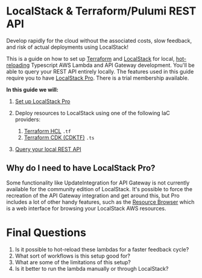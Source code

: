 # LocalStack & Terraform/Pulumi REST API

Develop rapidly for the cloud without the associated costs, slow feedback, and risk of actual deployments using LocalStack!

This is a guide on how to set up [Terraform](https://developer.hashicorp.com/terraform) and [LocalStack](https://localstack.cloud/) for local, [hot-reloading](https://docs.localstack.cloud/user-guide/tools/lambda-tools/hot-reloading/) Typescript AWS Lambda and API Gateway development. You'll be able to query your REST API entirely locally. The features used in this guide require you to have [LocalStack Pro](https://localstack.cloud/pricing/). There is a trial membership available.

**In this guide we will:**

1. [Set up LocalStack Pro](./docs/initial-setup.md)

2. Deploy resources to LocalStack using one of the following IaC providers:
   1. [Terraform HCL](./docs/iac/terraform-hcl.md) `.tf`
   2. [Terraform CDK (CDKTF)](./docs/iac/terraform-cdk.md) `.ts`

3. [Query your local REST API](./docs/query-your-api.md)

## Why do I need to have LocalStack Pro?

Some functionality like UpdateIntegration for API Gateway is not currently available for the community edition of LocalStack. It's possible to force the recreation of the API Gateway integration and get around this, but Pro includes a lot of other handy features, such as the [Resource Browser](https://docs.localstack.cloud/user-guide/web-application/resource-browser/) which is a web interface for browsing your LocalStack AWS resources.

# Final Questions
1. Is it possible to hot-reload these lambdas for a faster feedback cycle?
2. What sort of workflows is this setup good for?
3. What are some of the limitations of this setup?
4. Is it better to run the lambda manually or through LocalStack?